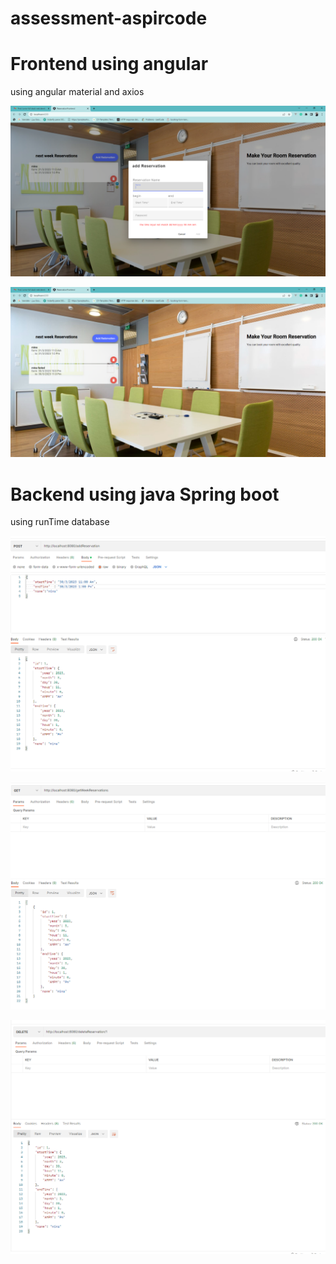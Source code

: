 # assessment-aspircode

# Frontend using angular 
using angular material and axios

![Alt text](/Images/Reservation4.PNG "add Reservation Frontend")

![Alt text](/Images/Reservation5.PNG "get Reservation Frontend")

# Backend using java Spring boot 
using runTime database

![Alt text](/Images/Reservation1.PNG "add Reservation")

![Alt text](/Images/Reservation2.PNG "get Reservations")

![Alt text](/Images/Reservation3.PNG "delete Reservation")


